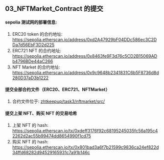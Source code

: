 ## 03_NFTMarket_Contract 的提交

#### sepolia 测试网的部署信息:

1. ERC20 token 的合约地址: https://sepolia.etherscan.io/address/0xd2A47929bF04DDc586ec3C2DDa7d56EbF3D2d225
2. ERC721 NFT 的合约地址: https://sepolia.etherscan.io/address/0x8463fe9F3d76c5CD2B15069ADb4796BDe44aC266
3. NFT Market 的合约地址: https://sepolia.etherscan.io/address/0x9c9648b2341831C6b5F8736d8d280D37aD3b1222

#### 提交全部合约文件（ERC20、ERC721、NFTMarket）

1. 合约文件位于: [zhtkeepup/task3/nftmarket/src/](https://github.com/zhtkeepup/Web3-Frontend-Bootcamp/tree/task3/members/zhtkeepup/task3/nftmarket/src)

#### 提交上架 NFT、购买 NFT 的交易哈希

1. 上架 NFT 的 hash: https://sepolia.etherscan.io/tx/0xdeff3176f92c68195245035fc56a195c42262d2ac55b99474dd8654990f1cd75
2. 购买 NFT 的 hash: https://sepolia.etherscan.io/tx/0x801bad3a6f7b21599c9836ca24ef822d34ffd68282d94529165931c7a91b146c
